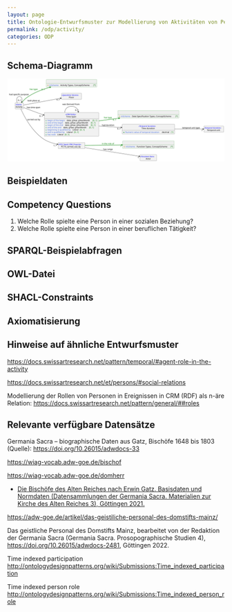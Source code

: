 ```yaml
---
layout: page
title: Ontologie-Entwurfsmuster zur Modellierung von Aktivitäten von Personen für Institutionen oder Personen
permalink: /odp/activity/
categories: ODP
---
```


## Schema-Diagramm

![Schema-Diagramm](../img/dmlo-actor-activity.svg)


## Beispieldaten


## Competency Questions

1. Welche Rolle spielte eine Person in einer sozialen Beziehung?
2. Welche Rolle spielte eine Person in einer beruflichen Tätigkeit?


## SPARQL-Beispielabfragen


## OWL-Datei


## SHACL-Constraints


## Axiomatisierung



## Hinweise auf ähnliche Entwurfsmuster


https://docs.swissartresearch.net/pattern/temporal/#agent-role-in-the-activity


https://docs.swissartresearch.net/et/persons/#social-relations



Modellierung der Rollen von Personen in Ereignissen in
CRM (RDF) als n-äre Relation: https://docs.swissartresearch.net/pattern/general/##roles



## Relevante verfügbare Datensätze


Germania Sacra – biographische Daten aus Gatz, Bischöfe 1648 bis 1803 (Quelle):
https://doi.org/10.26015/adwdocs-33

https://wiag-vocab.adw-goe.de/bischof

https://wiag-vocab.adw-goe.de/domherr

- [Die Bischöfe des Alten Reiches nach Erwin Gatz. Basisdaten und Normdaten (Datensammlungen der Germania Sacra. Materialien zur Kirche des Alten Reiches 3), Göttingen 2021.](https://doi.org/10.26015/adwdocs-33)


https://adw-goe.de/artikel/das-geistiliche-personal-des-domstifts-mainz/

Das geistliche Personal des Domstifts Mainz, bearbeitet von der Redaktion der Germania Sacra (Germania Sacra. Prosopographische Studien 4), https://doi.org/10.26015/adwdocs-2481, Göttingen 2022.


Time indexed participation 
http://ontologydesignpatterns.org/wiki/Submissions:Time_indexed_participation

Time indexed person role
http://ontologydesignpatterns.org/wiki/Submissions:Time_indexed_person_role

